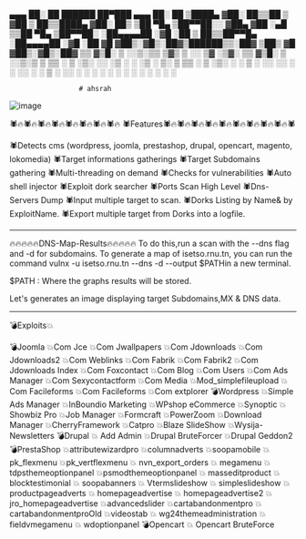 



 ▄▄▄       ██░ ██   ██████  ██▀███   ▄▄▄       ██░ ██ 
▒████▄    ▓██░ ██▒▒██    ▒ ▓██ ▒ ██▒▒████▄    ▓██░ ██▒
▒██  ▀█▄  ▒██▀▀██░░ ▓██▄   ▓██ ░▄█ ▒▒██  ▀█▄  ▒██▀▀██░
░██▄▄▄▄██ ░▓█ ░██   ▒   ██▒▒██▀▀█▄  ░██▄▄▄▄██ ░▓█ ░██ 
 ▓█   ▓██▒░▓█▒░██▓▒██████▒▒░██▓ ▒██▒ ▓█   ▓██▒░▓█▒░██▓
 ▒▒   ▓▒█░ ▒ ░░▒░▒▒ ▒▓▒ ▒ ░░ ▒▓ ░▒▓░ ▒▒   ▓▒█░ ▒ ░░▒░▒
  ▒   ▒▒ ░ ▒ ░▒░ ░░ ░▒  ░ ░  ░▒ ░ ▒░  ▒   ▒▒ ░ ▒ ░▒░ ░
  ░   ▒    ░  ░░ ░░  ░  ░    ░░   ░   ░   ▒    ░  ░░ ░
      ░  ░ ░  ░  ░      ░     ░           ░  ░ ░  ░  ░
                                                     
                                                     
                     # ahsrah
   
   ![image](https://user-images.githubusercontent.com/62492737/117964190-f124d800-b33e-11eb-9b8c-e91cb9f4b657.png)
   

🕷️🔥🕷️🔥🕷️🔥🕷️🔥🕷️🔥🕷️🔥🕷️🔥🕷️🔥 🕷️Features🕷️🔥🕷️🔥🕷️🔥🕷️🔥🕷️🔥🕷️🔥🕷️🔥🕷️🔥🕷️🔥🕷️

🕷️Detects cms (wordpress, joomla, prestashop, drupal, opencart, magento, lokomedia)
🕷️Target informations gatherings
🕷️Target Subdomains gathering
🕷️Multi-threading on demand
🕷️Checks for vulnerabilities
🕷️Auto shell injector
🕷️Exploit dork searcher
🕷️Ports Scan High Level
🕷️Dns-Servers Dump
🕷️Input multiple target to scan.
🕷️Dorks Listing by Name& by ExploitName.
🕷️Export multiple target from Dorks into a logfile.


---------------------------------------------------------------------------------------------------------------------------------------------
🔥🔥🔥🔥🔥DNS-Map-Results🔥🔥🔥🔥🔥
To do this,run a scan with the --dns flag and -d for subdomains. To generate a map of isetso.rnu.tn, you can run the command vulnx -u isetso.rnu.tn --dns -d --output $PATHin a new terminal.

$PATH : Where the graphs results will be stored.

Let's generates an image displaying target Subdomains,MX & DNS data.

-----------------------------------------------------------------------------------------------------------------------------------------------------------
💣Exploits💥

💣Joomla
 💥Com Jce
 💥Com Jwallpapers
 💥Com Jdownloads
 💥Com Jdownloads2
 💥Com Weblinks
 💥Com Fabrik
 💥Com Fabrik2
 💥Com Jdownloads Index
 💥Com Foxcontact
 💥Com Blog
 💥Com Users
 💥Com Ads Manager
 💥Com Sexycontactform
 💥Com Media
 💥Mod_simplefileupload
 💥Com Facileforms
 💥Com Facileforms
 💥Com extplorer
💣Wordpress
 💥Simple Ads Manager
 💥InBoundio Marketing
 💥WPshop eCommerce
 💥Synoptic
 💥Showbiz Pro
 💥Job Manager
 💥Formcraft
 💥PowerZoom
 💥Download Manager
 💥CherryFramework
 💥Catpro
 💥Blaze SlideShow
 💥Wysija-Newsletters
💣Drupal
💥 Add Admin
 💥Drupal BruteForcer
 💥Drupal Geddon2
💣PrestaShop
 💥attributewizardpro
 💥columnadverts
 💥soopamobile
 💥pk_flexmenu
 💥pk_vertflexmenu
💥 nvn_export_orders
💥 megamenu
💥 tdpsthemeoptionpanel
 💥psmodthemeoptionpanel
💥 masseditproduct
💥 blocktestimonial
💥 soopabanners
💥 Vtermslideshow
💥 simpleslideshow
💥 productpageadverts
💥 homepageadvertise
💥 homepageadvertise2
💥 jro_homepageadvertise
 💥advancedslider
 💥cartabandonmentpro
 💥cartabandonmentproOld
 💥videostab
💥 wg24themeadministration
💥 fieldvmegamenu
💥 wdoptionpanel
💣Opencart
💥 Opencart BruteForce
